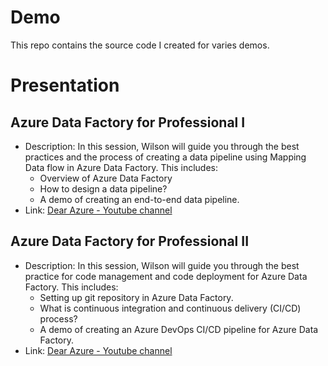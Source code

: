 # Demo
This repo contains the source code I created for varies demos. 

# Presentation  
## Azure Data Factory for Professional I  
* Description: In this session, Wilson will guide you through the best practices and the process of creating a data pipeline using Mapping Data flow in Azure Data Factory. This includes:  
   * Overview of Azure Data Factory
   * How to design a data pipeline? 
   * A demo of creating an end-to-end data pipeline.
* Link: [Dear Azure - Youtube channel](https://www.youtube.com/channel/UCTbu1loGYnMMClq1JoiA1Bw/videos)

## Azure Data Factory for Professional II
* Description: In this session, Wilson will guide you through the best practice for code management and code deployment for Azure Data Factory. This includes:  
   * Setting up git repository in Azure Data Factory.
   * What is continuous integration and continuous delivery (CI/CD) process?
   * A demo of creating an Azure DevOps CI/CD pipeline for Azure Data Factory.
* Link: [Dear Azure - Youtube channel](https://www.youtube.com/channel/UCTbu1loGYnMMClq1JoiA1Bw/videos)
